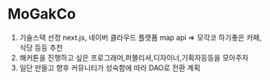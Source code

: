 # MoGakCo

1. 기술스택 선정 next.js, 네이버 클라우드 플랫폼 map api => 모각코 하기좋은 카페, 식당 등등 추천 
2. 해커톤을 진행하고 싶은 프로그래머,퍼블리셔,디자이너,기획자등등을 모아주자
3. 일단 만들고 향후 커뮤니티가 성숙함에 따라 DAO로 전환 계획 
